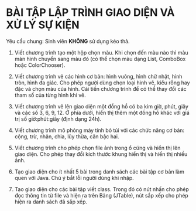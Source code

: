 # BÀI TẬP LẬP TRÌNH GIAO DIỆN VÀ XỬ LÝ SỰ KIỆN

Yêu cầu chung: Sinh viên **KHÔNG** sử dụng kéo thả.

1. Viết chương trình tạo một hộp chọn màu. Khi chọn đến màu nào thì màu màn hình chuyển sang màu đó (có thể chọn màu dạng List, ComboBox hoặc
ColorChooser).

2. Viết chương trình vẽ các hình cơ bản: hình vuông, hình chữ nhật, hình tròn,
hình đa giác. Cho phép người dùng chọn loại hình vẽ, kiểu rỗng hay đặc và
chọn màu của hình. Cải tiến chương trình để có thể thay đổi các tham số của
từng hình khi vẽ.

3. Viết chương trình vẽ lên giao diện một đồng hồ có ba kim giờ, phút, giây và
các số 3, 6, 9, 12. Ở phía dưới, hiển thị thêm một đồng hồ khác với giá trị số
giờ:phút:giây (định dạng 24h).

4. Viết chương trình mô phỏng máy tính bỏ túi với các chức năng cơ bản: cộng,
trừ, nhân, chia, lũy thừa, căn bậc hai.

5. Viết chương trình cho phép chọn file ảnh trong ổ cứng và hiển thị lên giao
diện. Cho phép thay đổi kích thước khung hiển thị và hiển thị nhiều ảnh.

6. Tạo giao diện cho ít nhất 5 bài trong danh sách các bài tập cơ bản làm quen với Java. Chú ý bắt lỗi người dùng khi nhập.

7. Tạo giao diện cho các bài tập viết class. Trong đó có nút nhấn cho phép đọc
thông tin từ file và hiện ra trên Bảng (JTable), nút sắp xếp cho phép hiện ra
danh sách đã sắp xếp.